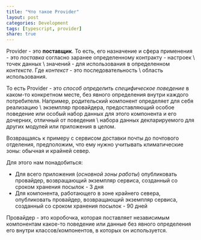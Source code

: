 ```yaml
---
title: "Что такое Provider"
layout: post
categories: Development
tags: [typescript, provider]
share: true
---
```


Provider - это **поставщик**. То есть, его назначение и сфера применения - это _поставка_ согласно заранее определенному контракту - настроек \ точек данных \ значений - для использования в определенном _контексте_. Где _контекст_ - это последовательность \ область использования.

То есть Provider - это _способ определить специфическое поведение_ в каком-то конкретном месте, без явного определения внутри каждого потребителя. Например, родительский компонент определяет для себя реализацию \ экземпляр провайдера, предоставляющий особое поведение или особый набор данных для этого компонента и его дочерних, отличный от поведения \ набора данных декларируемого для других модулей или приложения в целом.

Возвращаясь к примеру с сервисом доставки почты до почтового отделения, предположим, что ему нужно учитывать климатические зоны: обычная и крайней север.

Для этого нам понадобиться:

* Для всего приложения (_основной зоны работы_) опубликовать провайдер, возвращающий экземпляр сервиса, созданный со сроком хранения посылок - 3 дня
* Для компонента, работающего в зоне крайнего севера, опубликовать провайдер, возвращающий экземпляр сервиса, созданный со сроком хранения посылок - 90 дней

Провайдер - это коробочка, которая поставляет независимым компонентам какое-то поведение или данные без явного определения его внутри классов/компонентов, в которых он используется.